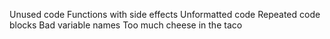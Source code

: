 
Unused code
Functions with side effects
Unformatted code
Repeated code blocks
Bad variable names
Too much cheese in the taco
